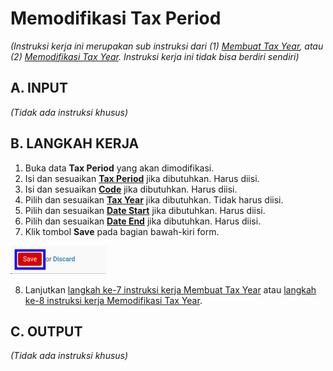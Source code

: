 # Memodifikasi Tax Period

*(Instruksi kerja ini merupakan sub instruksi dari (1) [Membuat Tax Year](./membuat.md), atau (2) [Memodifikasi Tax Year](./memodifikasi.md). Instruksi kerja ini tidak bisa berdiri sendiri)*

## A. INPUT

*(Tidak ada instruksi khusus)*

## B. LANGKAH KERJA

1. Buka data **Tax Period** yang akan dimodifikasi.
2. Isi dan sesuaikan **[Tax Period](./penjelasan.md#field-tax-period)** jika dibutuhkan. Harus diisi.
3. Isi dan sesuaikan **[Code](./penjelasan.md#field-tax-period-code)** jika dibutuhkan. Harus diisi.
4. Pilih dan sesuaikan **[Tax Year](./penjelasan.md#field-tax-period-tax-year)** jika dibutuhkan. Tidak harus diisi.
5. Pilih dan sesuaikan **[Date Start](./penjelasan.md#field-tax-period-date-start)** jika dibutuhkan. Harus diisi.
6. Pilih dan sesuaikan **[Date End](./penjelasan.md#field-tax-period-date-end)** jika dibutuhkan. Harus diisi.
7. Klik tombol **Save** pada bagian bawah-kiri form.

![](../../img/tax-year/tombol-save-modifikasi-tax-period.png)

8. Lanjutkan [langkah ke-7 instruksi kerja Membuat Tax Year](./membuat.md#l7) atau [langkah ke-8 instruksi kerja Memodifikasi Tax Year](./memodifikasi.md#l8).

## C. OUTPUT

*(Tidak ada instruksi khusus)*
